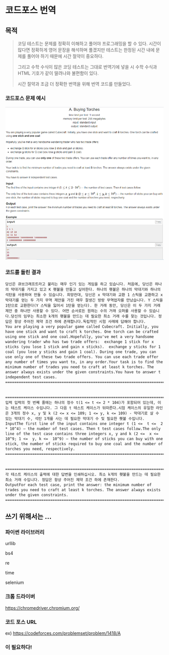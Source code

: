 # 코드포스 번역

## 목적

> 코딩 테스트는 문제를 정확히 이해하고 풀어야 프로그래밍을 할 수 있다. 시간이 많다면 정확하게 영어 문장을 해석하며 풀겠지만 테스트는 한정된 시간 내에 문제를 풀어야 하기 때문에 시간 절약이 중요하다. 
>
> 그리고 수학 수식이 많은 코딩 테스트는 그대로 번역기에 넣을 시 수학 수식과 HTML 기호가 같이 딸려나와 불편함이 있다.
>
> 시간 절약과 조금 더 정확한 번역을 위해 번역 코드를 만들었다.



### 코드포스 문제 예시

![codefore](README.assets/codefore.PNG)



### 코드를 돌린 결과



```
당신은 큐브크래프트라고 불리는 매우 인기 있는 게임을 하고 있습니다. 처음에, 당신은 하나의 막대기를 가지고 있고 K 횃불을 만들고 싶어한다. 하나의 횃불은 하나의 막대기와 하나의 석탄을 사용하여 만들 수 있습니다. 희망컨대, 당신은 x 막대기와 교환 1 스틱을 교환하고 x 막대기를 얻는 두 가지 무역 제안을 가진 매우 잘생긴 방랑 무역업자를 만났습니다. Y 스틱을 1탄으로 교환한다(Y 스틱을 잃어서 1탄을 얻는다). 한 거래 동안, 당신은 이 두 가지 거래 제안 중 하나만 사용할 수 있다. 어떤 순서로든 원하는 수의 거래 오퍼를 사용할 수 있습니다.당신의 임무는 최소한 k개의 횃불을 만드는 데 필요한 최소 거래 수를 찾는 것입니다. 정답은 항상 주어진 제약 조건 하에 존재합니다.독립적인 시험 사례에 답해야 합니다.
You are playing a very popular game called Cubecraft. Initially, you have one stick and want to craft k torches. One torch can be crafted using one stick and one coal.Hopefully, you've met a very handsome wandering trader who has two trade offers:  exchange 1 stick for x sticks (you lose 1 stick and gain x sticks).  exchange y sticks for 1 coal (you lose y sticks and gain 1 coal). During one trade, you can use only one of these two trade offers. You can use each trade offer any number of times you want to, in any order.Your task is to find the minimum number of trades you need to craft at least k torches. The answer always exists under the given constraints.You have to answer t independent test cases.
====================================================================================================


====================================================================================================
입력 입력의 첫 번째 줄에는 하나의 정수 t(1 <= t <= 2 * 104)가 포함되어 있는데, 이는 테스트 케이스 수입니다. 그 다음 t 테스트 케이스가 뒤따른다.시험 케이스의 유일한 라인은 3개의 정수 x, y 및 k (2 <= x <= 109; 1 <= y, k <= 109) - 막대기로 살 수 있는 막대기 수, 석탄 1개를 사는 데 필요한 막대기 수 및 필요한 횃불 수입니다.
InputThe first line of the input contains one integer t (1 <=  t <=  2 * 10^4) — the number of test cases. Then t test cases follow.The only line of the test case contains three integers x, y and k (2 <=  x <=  10^9; 1 <=  y, k <=  10^9) — the number of sticks you can buy with one stick, the number of sticks required to buy one coal and the number of torches you need, respectively.
====================================================================================================


====================================================================================================
각 테스트 케이스의 출력에 대한 답변을 인쇄하십시오. 최소 k개의 횃불을 만드는 데 필요한 최소 거래 수입니다. 정답은 항상 주어진 제약 조건 하에 존재한다.
OutputFor each test case, print the answer: the minimum number of trades you need to craft at least k torches. The answer always exists under the given constraints.
====================================================================================================
```







## 쓰기 위해서는 ...



### 파이썬 라이브러리

urllib

bs4 

re

time

selenium



### 크롬 드라이버

https://chromedriver.chromium.org/



### 코드 포스 URL 

ex) https://codeforces.com/problemset/problem/1418/A



### 이 필요하다!

